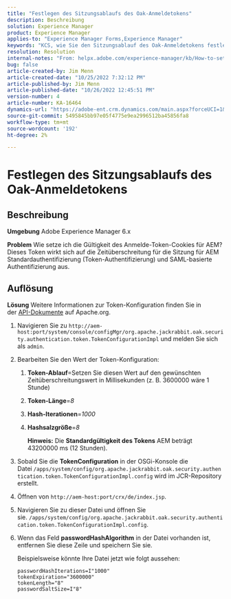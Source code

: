 ```yaml
---
title: "Festlegen des Sitzungsablaufs des Oak-Anmeldetokens"
description: Beschreibung
solution: Experience Manager
product: Experience Manager
applies-to: "Experience Manager Forms,Experience Manager"
keywords: "KCS, wie Sie den Sitzungsablauf des Oak-Anmeldetokens festlegen, AEM, Adobe Experience Manager, Adobe Experience Manager Forms"
resolution: Resolution
internal-notes: "From: helpx.adobe.com/experience-manager/kb/How-to-set-token-session-expiration-AEM.html"
bug: false
article-created-by: Jim Menn
article-created-date: "10/25/2022 7:32:12 PM"
article-published-by: Jim Menn
article-published-date: "10/26/2022 12:45:51 PM"
version-number: 4
article-number: KA-16464
dynamics-url: "https://adobe-ent.crm.dynamics.com/main.aspx?forceUCI=1&pagetype=entityrecord&etn=knowledgearticle&id=a555c5b5-9b54-ed11-bba2-6045bd006b4b"
source-git-commit: 5495845bb97e05f4775e9ea2996512ba45856fa8
workflow-type: tm+mt
source-wordcount: '192'
ht-degree: 2%

---
```


# Festlegen des Sitzungsablaufs des Oak-Anmeldetokens

## Beschreibung


<b>Umgebung</b>
Adobe Experience Manager 6.x

<b>Problem</b>
Wie setze ich die Gültigkeit des Anmelde-Token-Cookies für AEM?
Dieses Token wirkt sich auf die Zeitüberschreitung für die Sitzung für AEM Standardauthentifizierung (Token-Authentifizierung) und SAML-basierte Authentifizierung aus.






## Auflösung


<b>Lösung</b>
Weitere Informationen zur Token-Konfiguration finden Sie in der [API-Dokumente](https://jackrabbit.apache.org/oak/docs/apidocs/org/apache/jackrabbit/oak/security/authentication/token/TokenConfigurationImpl.html) auf Apache.org.

1. Navigieren Sie zu `http://aem-host:port/system/console/configMgr/org.apache.jackrabbit.oak.security.authentication.token.TokenConfigurationImpl` und melden Sie sich als `admin`.
2. Bearbeiten Sie den Wert der Token-Konfiguration:

   1. <b>Token-Ablauf</b>=Setzen Sie diesen Wert auf den gewünschten Zeitüberschreitungswert in Millisekunden (z. B. 3600000 wäre 1 Stunde)
   2. <b>Token-Länge</b>=*8*
   3. <b>Hash-Iterationen</b>=*1000*
   4. <b>Hashsalzgröße</b>=*8*

      <b>Hinweis:</b> Die <b>Standardgültigkeit des Tokens</b> AEM beträgt 43200000 ms (12 Stunden).
3. Sobald Sie die <b>TokenConfiguration</b> in der OSGi-Konsole die Datei<b> </b>`/apps/system/config/org.apache.jackrabbit.oak.security.authentication.token.TokenConfigurationImpl.config`<b> </b>wird im JCR-Repository erstellt.
4. Öffnen von `http://aem-host:port/crx/de/index.jsp`.
5. Navigieren Sie zu dieser Datei und öffnen Sie sie. `/apps/system/config/org.apache.jackrabbit.oak.security.authentication.token.TokenConfigurationImpl.config`.
6. Wenn das Feld <b>passwordHashAlgorithm</b> in der Datei vorhanden ist, entfernen Sie diese Zeile und speichern Sie sie.

   Beispielsweise könnte Ihre Datei jetzt wie folgt aussehen:


   ```
   passwordHashIterations=I"1000"
   tokenExpiration="3600000"
   tokenLength="8"
   passwordSaltSize=I"8"
   ```

